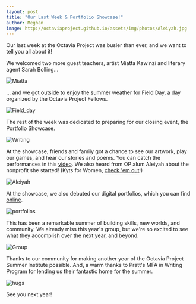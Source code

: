 ```yaml
---
layout: post
title: "Our Last Week & Portfolio Showcase!"
author: Meghan
image: http://octaviaproject.github.io/assets/img/photos/Aleiyah.jpg 
---
```

Our last week at the Octavia Project was busier than ever, and we want to tell you all about it!

We welcomed two more guest teachers, artist Miatta Kawinzi and literary agent Sarah Bolling...

<!--more-->

![Miatta](http://octaviaproject.github.io/assets/img/photos/Miatta.jpg)

... and we got outside to enjoy the summer weather for Field Day, a day organized by the Octavia Project Fellows.

![Field_day](http://octaviaproject.github.io/assets/img/photos/Field_day.jpg)

The rest of the week was dedicated to preparing for our closing event, the Portfolio Showcase.

![Writing](http://octaviaproject.github.io/assets/img/photos/Writing.jpg)

At the showcase, friends and family got a chance to see our artwork, play our games, and hear our stories and poems. 
You can catch the performances in this [video](https://www.facebook.com/octaviaprojectnyc/videos/1656641381128670/). 
We also heard from OP alum Aleiyah about the nonprofit she started! (Kyts for Women, 
[check 'em out](https://www.instagram.com/kytsforwomen/)!)

![Aleiyah](http://octaviaproject.github.io/assets/img/photos/Aleiyah.jpg)

At the showcase, we also debuted our digital portfolios, which you can find [online](http://portfolios.octaviaproject.org/).

![portfolios](http://octaviaproject.github.io/assets/img/photos/portfolios.png)

This has been a remarkable summer of building skills, new worlds, and community. We already miss this year's group, 
but we're so excited to see what they accomplish over the next year, and beyond.

![Group](http://octaviaproject.github.io/assets/img/photos/Group.jpg)

Thanks to our community for making another year of the Octavia Project Summer Institute possible. And, a warm thanks to 
Pratt's MFA in Writing Program for lending us their fantastic home for the summer.

![hugs](http://octaviaproject.github.io/assets/img/photos/hugs.jpg)

See you next year!
